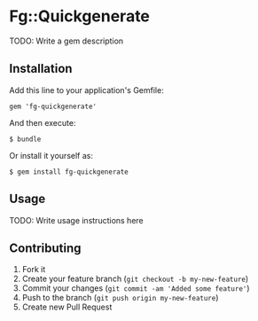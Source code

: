 # Fg::Quickgenerate

TODO: Write a gem description

## Installation

Add this line to your application's Gemfile:

    gem 'fg-quickgenerate'

And then execute:

    $ bundle

Or install it yourself as:

    $ gem install fg-quickgenerate

## Usage

TODO: Write usage instructions here

## Contributing

1. Fork it
2. Create your feature branch (`git checkout -b my-new-feature`)
3. Commit your changes (`git commit -am 'Added some feature'`)
4. Push to the branch (`git push origin my-new-feature`)
5. Create new Pull Request
